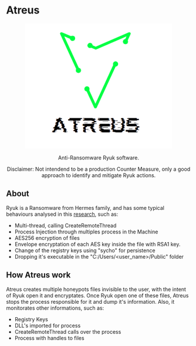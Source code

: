 # Atreus
<div align="center" >
<img src='assets/atreus.png' style="width:25rem;"/>

Anti-Ransomware Ryuk software.

Disclaimer: Not intendend to be a production Counter Measure, only a good approach to identify and mitigate Ryuk actions.
</div>


## About
Ryuk is a Ransomware from Hermes family, and has some typical behaviours analysed in this [research](www.google.com), such as:
* Multi-thread, calling CreateRemoteThread
* Process Injection through multiples process in the Machine
* AES256 encryption of files
* Envelope encryptation of each AES key inside the file with RSA1 key.
* Change of the registry keys using "sycho" for persistence
* Dropping it's executable in the "C:/Users/<user_name>/Public" folder

## How Atreus work
Atreus creates multiple honeypots files invisible to the user, with the intent of Ryuk open it and encryptates. Once Ryuk open one of these files, Atreus stops the process responsible for it and dump it's information. Also, it monitorates other informations, such as:
* Registry Keys
* DLL's imported for process
* CreateRemoteThread calls over the process
* Process with handles to files

